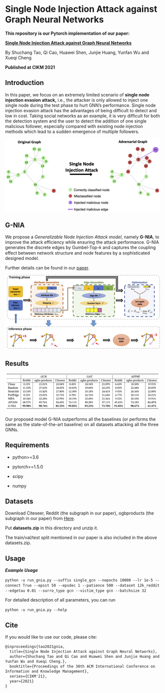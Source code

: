 # Single Node Injection Attack against Graph Neural Networks

**This repository is our Pytorch implementation of our paper:**

**[Single Node Injection Attack against Graph Neural Networks](https://arxiv.org/abs/2108.13049)** 

By Shuchang Tao, Qi Cao, Huawei Shen, Junjie Huang, Yunfan Wu and Xueqi Cheng

**Published at CIKM 2021**



## Introduction

In this paper, we focus on an extremely limited scenario of **single node injection evasion attack,** i.e., the attacker is only allowed to inject one single node during the test phase to hurt GNN’s performance. Single node injection evasion attack has the advantages of being difficult to detect and low in cost. Taking social networks as an example, it is very difficult for both the detection system and the user to detect the addition of one single malicious follower, especially compared with existing node injection methods which lead to a sudden emergence of multiple followers.

<img src="./imgs/Example.png" />




## G-NIA

We propose a *Generalizable Node Injection Attack model*, namely **G-NIA**, to improve the attack efficiency while ensuring the attack performance. G-NIA generates the discrete edges by Gumbel-Top-𝑘 and captures the coupling effect between network structure and node features by a sophisticated designed model.

Further details can be found in our [paper](https://arxiv.org/abs/2108.13049).

<img src="./imgs/Model.png" />





## Results

<img src="./imgs/results.jpg" />

Our proposed model G-NIA outperforms all the baselines (or performs the same as the state-of-the-art baseline) on all datasets attacking all the three GNNs.



## Requirements
- python>=3.6

- pytorch>=1.5.0

- scipy

- numpy

  

## Datasets

Download Citeseer, Reddit (the subgraph in our paper), ogbproducts (the subgraph in our paper) from [Here](https://drive.google.com/file/d/1P9Oo7ix3kfjoI9hhPs2fpf0Reyog7UeJ/view?usp=sharing ).

Put **datasets.zip** in this directory and unzip it.

The train/val/test split mentioned in our paper is also included in the above datasets.zip.



## Usage

***Example Usage***

`python -u run_gnia.py --suffix single_gcn --nepochs 10000 --lr 1e-5 --connect True --epsst 50 --epsdec 1 --patience 500 --dataset 12k_reddit --edgetau 0.01 --surro_type gcn --victim_type gcn --batchsize 32  `

For detailed description of all parameters, you can run

`python -u run_gnia.py --help`



## Cite

If you would like to use our code, please cite:

```
@inproceedings{tao2021gnia,
  title={Single Node Injection Attack against Graph Neural Networks},
  author={Shuchang Tao and Qi Cao and Huawei Shen and Junjie Huang and Yunfan Wu and Xueqi Cheng.},
  booktitle={Proceedings of the 30th ACM International Conference on Information and Knowledge Management},
  series={CIKM'21},
  year={2021}
}
```
